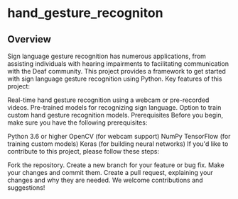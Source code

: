 # hand_gesture_recogniton

## Overview 
Sign language gesture recognition has numerous applications, from assisting individuals with hearing impairments to facilitating communication with the Deaf community. This project provides a framework to get started with sign language gesture recognition using Python.
Key features of this project:

Real-time hand gesture recognition using a webcam or pre-recorded videos.
Pre-trained models for recognizing sign language.
Option to train custom hand gesture recognition models.
Prerequisites
Before you begin, make sure you have the following prerequisites:

Python 3.6 or higher
OpenCV (for webcam support)
NumPy
TensorFlow (for training custom models)
Keras (for building neural networks)
If you'd like to contribute to this project, please follow these steps:

Fork the repository.
Create a new branch for your feature or bug fix.
Make your changes and commit them.
Create a pull request, explaining your changes and why they are needed.
We welcome contributions and suggestions!
